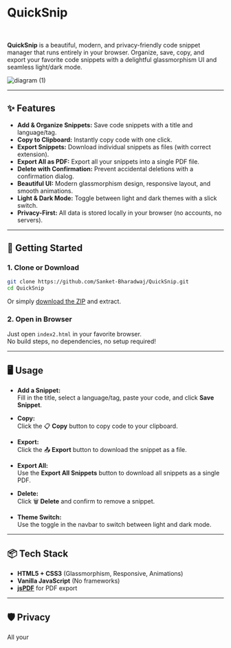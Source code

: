# QuickSnip

<!-- Invisible link method -->
[‎‎‎‎‎‎](https://quicksnip-gamma.vercel.app/)

**QuickSnip** is a beautiful, modern, and privacy-friendly code snippet manager that runs entirely in your browser. Organize, save, copy, and export your favorite code snippets with a delightful glassmorphism UI and seamless light/dark mode.


![diagram (1)](https://github.com/user-attachments/assets/b6498f31-12aa-4e9e-8ff7-0a90f4e091a8)

---

## ✨ Features

- **Add & Organize Snippets:** Save code snippets with a title and language/tag.
- **Copy to Clipboard:** Instantly copy code with one click.
- **Export Snippets:** Download individual snippets as files (with correct extension).
- **Export All as PDF:** Export all your snippets into a single PDF file.
- **Delete with Confirmation:** Prevent accidental deletions with a confirmation dialog.
- **Beautiful UI:** Modern glassmorphism design, responsive layout, and smooth animations.
- **Light & Dark Mode:** Toggle between light and dark themes with a slick switch.
- **Privacy-First:** All data is stored locally in your browser (no accounts, no servers).

---

## 🚀 Getting Started

### 1. Clone or Download

```bash
git clone https://github.com/Sanket-Bharadwaj/QuickSnip.git
cd QuickSnip
```

Or simply [download the ZIP](https://github.com/Sanket-Bharadwaj/QuickSnip/archive/refs/heads/main.zip) and extract.

### 2. Open in Browser

Just open `index2.html` in your favorite browser.  
No build steps, no dependencies, no setup required!

---

## 🖥️ Usage

- **Add a Snippet:**  
  Fill in the title, select a language/tag, paste your code, and click **Save Snippet**.

- **Copy:**  
  Click the 📋 **Copy** button to copy code to your clipboard.

- **Export:**  
  Click the 📤 **Export** button to download the snippet as a file.

- **Export All:**  
  Use the **Export All Snippets** button to download all snippets as a single PDF.

- **Delete:**  
  Click 🗑️ **Delete** and confirm to remove a snippet.

- **Theme Switch:**  
  Use the toggle in the navbar to switch between light and dark mode.

---

## 📦 Tech Stack

- **HTML5 + CSS3** (Glassmorphism, Responsive, Animations)
- **Vanilla JavaScript** (No frameworks)
- **[jsPDF](https://github.com/parallax/jsPDF)** for PDF export

---

## 🛡️ Privacy

All your
